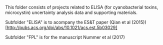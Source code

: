 This folder consists of projects related to ELISA (for cyanobacterial toxins, microcystin) uncertainty analysis data and supporting materials.

Subfolder "ELISA" is to acompany the ES&T paper (Qian et al (2015))[http://pubs.acs.org/doi/abs/10.1021/acs.est.5b03029]

Subfolder "FPL" is for the manuscript Nummer et al (2017)

